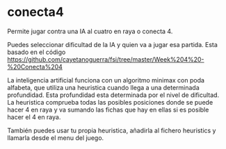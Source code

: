 # conecta4

Permite jugar contra una IA al cuatro en raya o conecta 4.

Puedes seleccionar dificultad de la IA y quien va a jugar esa partida. Esta basado en el código 
https://github.com/cayetanoguerra/fsi/tree/master/Week%204%20-%20Conecta%204

La inteligencia artificial funciona con un algoritmo minimax con poda alfabeta, que utiliza una heuristica cuando llega a una determinada profundidad. Esta profundidad esta determinada por el nivel de dificultad.
La heuristica comprueba todas las posibles posiciones donde se puede hacer 4 en raya y va sumando las fichas que hay en ellas si es posible hacer el 4 en raya.

También puedes usar tu propia heuristica, añadirla al fichero heuristics y llamarla desde el menu del juego.
